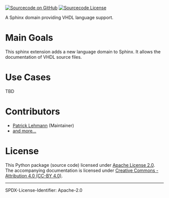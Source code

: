 [![Sourcecode on GitHub](https://img.shields.io/badge/VHDL-VHDLDomain-29b6f6.svg?longCache=true&style=flat-square&logo=GitHub&labelColor=0277bd)](https://github.com/vhdl/VHDLDomain)
[![Sourcecode License](https://img.shields.io/pypi/l/VHDLDomain?longCache=true&style=flat-square&logo=Apache&label=code)](LICENSE.md)

<!--
[![Dependent repos (via libraries.io)](https://img.shields.io/librariesio/dependent-repos/pypi/VHDLDomain?longCache=true&style=flat-square&logo=GitHub)](https://github.com/vhdl/VHDLDomain/network/dependents)
[![Libraries.io SourceRank](https://img.shields.io/librariesio/sourcerank/pypi/VHDLDomain?longCache=true&style=flat-square)](https://libraries.io/github/vhdl/VHDLDomain/sourcerank)
-->

A Sphinx domain providing VHDL language support.


# Main Goals

This sphinx extension adds a new language domain to Sphinx. It allows the documentation of VHDL source files.

<!--
This package provides a unified abstract language model for VHDL.
Projects reading from source files can derive own classes and implement additional logic to create a concrete language
model for their tools.

Projects consuming pre-processed VHDL data (parsed, analyzed or elaborated) can build higher level features and services
on such a model, while supporting multiple frontends.
-->

# Use Cases

TBD




# Contributors

* [Patrick Lehmann](https://GitHub.com/Paebbels) (Maintainer)
* [and more...](https://GitHub.com/VHDL/VHDLDomain/graphs/contributors)


# License

This Python package (source code) licensed under [Apache License 2.0](LICENSE.md).  
The accompanying documentation is licensed under [Creative Commons - Attribution 4.0 (CC-BY 4.0)](doc/Doc-License.rst).

-------------------------
SPDX-License-Identifier: Apache-2.0
